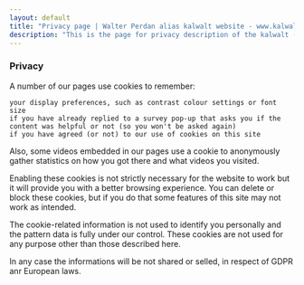 ```yaml
---
layout: default
title: "Privacy page | Walter Perdan alias kalwalt website - www.kalwaltart.it"
description: "This is the page for privacy description of the kalwalt (Walter Perdan) website - wwww.kalawaltart.it"
---
```


### Privacy

A number of our pages use cookies to remember:

    your display preferences, such as contrast colour settings or font size
    if you have already replied to a survey pop-up that asks you if the content was helpful or not (so you won't be asked again)
    if you have agreed (or not) to our use of cookies on this site

Also, some videos embedded in our pages use a cookie to anonymously gather statistics on how you got there and what videos you visited.

Enabling these cookies is not strictly necessary for the website to work but it will provide you with a better browsing experience. You can delete or block these cookies, but if you do that some features of this site may not work as intended.

The cookie-related information is not used to identify you personally and the pattern data is fully under our control. These cookies are not used for any purpose other than those described here.

In any case the informations will be not shared or selled, in respect of GDPR anr European laws.